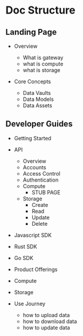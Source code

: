 # Doc Structure

## Landing Page

- Overview

  - What is gateway
  - what is compute
  - what is storage

- Core Concepts
  - Data Vaults
  - Data Models
  - Data Assets

## Developer Guides

- Getting Started
- API
  - Overview
  - Accounts
  - Access Control
  - Authentication
  - Compute
    - STUB PAGE
  - Storage
    - Create
    - Read
    - Update
    - Delete
- Javascript SDK
- Rust SDK
- Go SDK
- Product Offerings
- Compute
- Storage

- Use Journey
  - how to upload data
  - how to download data
  - how to update data
